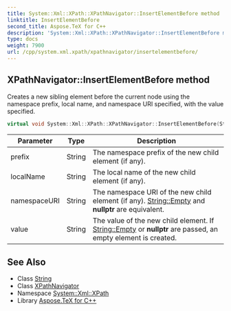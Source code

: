 ```yaml
---
title: System::Xml::XPath::XPathNavigator::InsertElementBefore method
linktitle: InsertElementBefore
second_title: Aspose.TeX for C++
description: 'System::Xml::XPath::XPathNavigator::InsertElementBefore method. Creates a new sibling element before the current node using the namespace prefix, local name, and namespace URI specified, with the value specified in C++.'
type: docs
weight: 7900
url: /cpp/system.xml.xpath/xpathnavigator/insertelementbefore/
---
```

## XPathNavigator::InsertElementBefore method


Creates a new sibling element before the current node using the namespace prefix, local name, and namespace URI specified, with the value specified.

```cpp
virtual void System::Xml::XPath::XPathNavigator::InsertElementBefore(String prefix, String localName, String namespaceURI, String value)
```


| Parameter | Type | Description |
| --- | --- | --- |
| prefix | String | The namespace prefix of the new child element (if any). |
| localName | String | The local name of the new child element (if any). |
| namespaceURI | String | The namespace URI of the new child element (if any). [String::Empty](../../../system/string/empty/) and **nullptr** are equivalent. |
| value | String | The value of the new child element. If [String::Empty](../../../system/string/empty/) or **nullptr** are passed, an empty element is created. |

## See Also

* Class [String](../../../system/string/)
* Class [XPathNavigator](../)
* Namespace [System::Xml::XPath](../../)
* Library [Aspose.TeX for C++](../../../)
